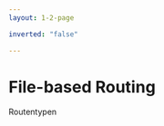 ```yaml
---
layout: 1-2-page

inverted: "false"

---
```


# File-based Routing

Routentypen

<template v-slot:right>

<div class="p-4 flex flex-col">

### Verschiedene Routentypen

<div class="flex mt-4 text-sm flex-wrap">
  <ListItem class="w-72">

  #### Index-Route

  Definiert die Route für `/`. <br> Beispiele: `index.page.ts` oder `(home).page.ts`  

  </ListItem>

  <ListItem class="w-72">

  #### Statische Routen
  
  Definiert durch den Dateinamen, z.B. `about.page.ts` für die Route `/about`

  </ListItem>

  <ListItem class="w-72">

  #### Dynamische Routen

  Definiert durch Dateinamen in eckigen Klammern, z.B. `[productId].page.ts` für die Route `/products/:productId`.

  </ListItem>

<ListItem class="w-72">

#### Layout Routen

Übergeordnete Datei und untergeordnetes Verzeichnis mit demselben Namen, z.B. `products.page.ts` und `products/[productId].page.ts`.

  </ListItem>

<ListItem class="w-72">

#### Catch-all Routen

Wildcard Routen, z.B. <br>`[...not-found].page.ts`. Leitet alle unbekannten Routen auf <br> `/not-found` weiter.

  </ListItem>

<ListItem class="w-72">

#### Gruppierungen

Gruppiert einzelne Routen "thematisch", jedoch ohne das Routing zu beeinflussen: `(auth)/signup.page.ts` und `(auth)/login.page.ts` sind unter `/signup` und `/login` zu finden.

  </ListItem>
</div>



</div>





</template>
